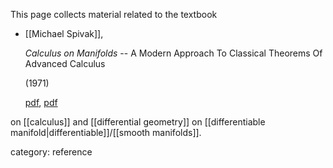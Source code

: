 


This page collects material related to the textbook


* [[Michael Spivak]],

  _Calculus on Manifolds_ -- A Modern Approach To Classical Theorems Of Advanced Calculus

  (1971)

  [pdf](http://www.strangebeautiful.com/other-texts/spivak-calc-manifolds.pdf), [pdf](https://www.math.ncku.edu.tw/~rchen/2015%20Teaching/Calculus%20on%20manifolds%20-%20Spivak,%20M..pdf)

on [[calculus]] and [[differential geometry]] on [[differentiable manifold|differentiable]]/[[smooth manifolds]].

category: reference